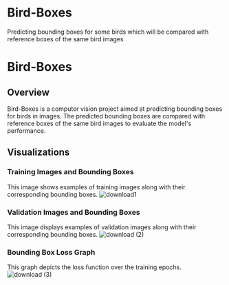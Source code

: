 # Bird-Boxes
Predicting bounding boxes for some birds which will be compared with reference boxes of the same bird images

# Bird-Boxes

## Overview

Bird-Boxes is a computer vision project aimed at predicting bounding boxes for birds in images. The predicted bounding boxes are compared with reference boxes of the same bird images to evaluate the model's performance.

## Visualizations

### Training Images and Bounding Boxes

This image shows examples of training images along with their corresponding bounding boxes.
![download1](https://github.com/harshitstark13/Bird-Boxes/assets/95651978/f6c96cc7-8438-4567-be81-f8d9dbd44eb5)

### Validation Images and Bounding Boxes

This image displays examples of validation images along with their corresponding bounding boxes.
![download (2)](https://github.com/harshitstark13/Bird-Boxes/assets/95651978/950aa20a-9420-4cb0-9c84-cedec9501e7a)

### Bounding Box Loss Graph

This graph depicts the loss function over the training epochs.
![download (3)](https://github.com/harshitstark13/Bird-Boxes/assets/95651978/5065fb01-89dc-4bbb-bca6-89b7910f7750)
